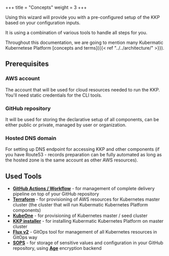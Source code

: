 +++
title = "Concepts"
weight = 3
+++

Using this wizard will provide you with a pre-configured setup of the KKP based on your configuration inputs.

It is using a combination of various tools to handle all steps for you.

Throughout this documentation, we are going to mention many Kubermatic Kubernetese Platform
[concepts and terms]({{< ref "../../architecture/" >}}).

## Prerequisites

### AWS account
The account that will be used for cloud resources needed to run the KKP.
You'll need static credentials for the CLI tools.

### GitHub repository
It will be used for storing the declarative setup of all components,
can be either public or private, managed by user or organization.

### Hosted DNS domain
For setting up DNS endpoint for accessing KKP and other components
(if you have Route53 - records preparation can be fully automated as long as the hosted zone is the same account as other AWS resources).

## Used Tools

* **[GitHub Actions / Workflow](https://github.com/features/actions)** - for management of complete delivery pipeline on top of your GitHub repository
* **[Terraform](https://www.terraform.io/)** - for provisioning of AWS resources for Kubernetes master cluster (the cluster that will run Kubermatic Kubernetes Platform components)
* **[KubeOne](https://www.kubermatic.com/products/kubeone/)** - for provisioning of Kubernetes master / seed cluster
* **[KKP installer](https://www.kubermatic.com/products/kubermatic/)** - for installing Kubermatic Kubernetes Platform on master cluster
* **[Flux v2](https://fluxcd.io/)** - GitOps tool for management of all Kubernetes resources in GitOps way
* **[SOPS](https://github.com/mozilla/sops)** - for storage of sensitive values and configuration in your GitHub repository, using **[Age](https://github.com/FiloSottile/age)** encryption backend